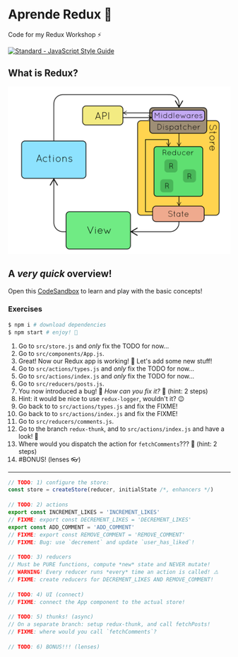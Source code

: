 # Aprende Redux 🔄

Code for my Redux Workshop ⚡️

[![Standard - JavaScript Style Guide](https://cdn.rawgit.com/feross/standard/master/badge.svg)](https://github.com/feross/standard)

## What is Redux?

![redux](redux.gif)

## A _very quick_ overview!

Open this [CodeSandbox](https://codesandbox.io/s/q97z8y8jrq) to learn and play with the basic concepts!

### Exercises

```sh
$ npm i # download dependencies
$ npm start # enjoy! 🚀
```

1. Go to `src/store.js` and _only_ fix the TODO for now...
2. Go to `src/components/App.js`.
3. Great! Now our Redux app is working! 🎉 Let's add some new stuff!
4. Go to `src/actions/types.js` and _only_ fix the TODO for now...
5. Go to `src/actions/index.js` and _only_ fix the TODO for now...
6. Go to `src/reducers/posts.js`.
7. You now introduced a bug! 🐛 _How can you fix it?_ 🤔 (hint: 2 steps)
8. Hint: it would be nice to use `redux-logger`, wouldn't it? 😉
9. Go back to to `src/actions/types.js` and fix the FIXME!
10. Go back to to `src/actions/index.js` and fix the FIXME!
11. Go to `src/reducers/comments.js`.
12. Go to the branch `redux-thunk`, and to `src/actions/index.js` and have a look! 👀
13. Where would you dispatch the action for `fetchComments`??? 🤔 (hint: 2 steps)
14. #BONUS! (lenses 👓)

---

```js
// TODO: 1) configure the store:
const store = createStore(reducer, initialState /*, enhancers */)

// TODO: 2) actions
export const INCREMENT_LIKES = 'INCREMENT_LIKES'
// FIXME: export const DECREMENT_LIKES = 'DECREMENT_LIKES'
export const ADD_COMMENT = 'ADD_COMMENT'
// FIXME: export const REMOVE_COMMENT = 'REMOVE_COMMENT'
// FIXME: Bug: use `decrement` and update `user_has_liked`!

// TODO: 3) reducers
// Must be PURE functions, compute *new* state and NEVER mutate!
// WARNING! Every reducer runs *every* time an action is called! ⚠️
// FIXME: create reducers for DECREMENT_LIKES AND REMOVE_COMMENT!

// TODO: 4) UI (connect)
// FIXME: connect the App component to the actual store!

// TODO: 5) thunks! (async)
// On a separate branch: setup redux-thunk, and call fetchPosts!
// FIXME: where would you call `fetchComments`?

// TODO: 6) BONUS!!! (lenses)
```

